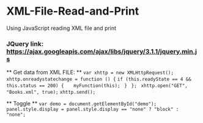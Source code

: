# XML-File-Read-and-Print
Using JavaScript reading XML file and print

### JQuery link: https://ajax.googleapis.com/ajax/libs/jquery/3.1.1/jquery.min.js

** Get data from XML FILE:  **
``var xhttp = new XMLHttpRequest();``
     ``xhttp.onreadystatechange = function () {``
        ``if (this.readyState == 4 && this.status == 200) {``
         ``   myFunction(this);``
         `` }``
       `` };``
       `` xhttp.open("GET", "Books.xml", true);``
        ``xhttp.send();``
        
 ** Toggle **
 ``var demo = document.getElementById("demo");``
       `` panel.style.display = panel.style.display == "none" ? "block" : "none";``
